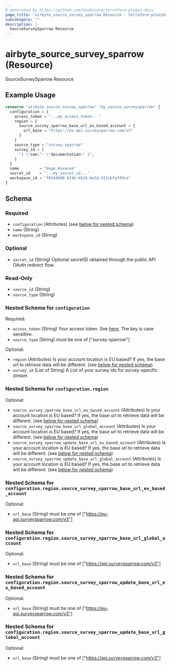 ```yaml
---
# generated by https://github.com/hashicorp/terraform-plugin-docs
page_title: "airbyte_source_survey_sparrow Resource - terraform-provider-airbyte"
subcategory: ""
description: |-
  SourceSurveySparrow Resource
---
```


# airbyte_source_survey_sparrow (Resource)

SourceSurveySparrow Resource

## Example Usage

```terraform
resource "airbyte_source_survey_sparrow" "my_source_surveysparrow" {
  configuration = {
    access_token = "...my_access_token..."
    region = {
      source_survey_sparrow_base_url_eu_based_account = {
        url_base = "https://eu-api.surveysparrow.com/v3"
      }
    }
    source_type = "survey-sparrow"
    survey_id = [
      "{ \"see\": \"documentation\" }",
    ]
  }
  name         = "Hugo Kovacek"
  secret_id    = "...my_secret_id..."
  workspace_id = "f02449d8-6f4b-4b20-be5d-911cbfe749ca"
}
```

<!-- schema generated by tfplugindocs -->
## Schema

### Required

- `configuration` (Attributes) (see [below for nested schema](#nestedatt--configuration))
- `name` (String)
- `workspace_id` (String)

### Optional

- `secret_id` (String) Optional secretID obtained through the public API OAuth redirect flow.

### Read-Only

- `source_id` (String)
- `source_type` (String)

<a id="nestedatt--configuration"></a>
### Nested Schema for `configuration`

Required:

- `access_token` (String) Your access token. See <a href="https://developers.surveysparrow.com/rest-apis#authentication">here</a>. The key is case sensitive.
- `source_type` (String) must be one of ["survey-sparrow"]

Optional:

- `region` (Attributes) Is your account location is EU based? If yes, the base url to retrieve data will be different. (see [below for nested schema](#nestedatt--configuration--region))
- `survey_id` (List of String) A List of your survey ids for survey-specific stream

<a id="nestedatt--configuration--region"></a>
### Nested Schema for `configuration.region`

Optional:

- `source_survey_sparrow_base_url_eu_based_account` (Attributes) Is your account location is EU based? If yes, the base url to retrieve data will be different. (see [below for nested schema](#nestedatt--configuration--region--source_survey_sparrow_base_url_eu_based_account))
- `source_survey_sparrow_base_url_global_account` (Attributes) Is your account location is EU based? If yes, the base url to retrieve data will be different. (see [below for nested schema](#nestedatt--configuration--region--source_survey_sparrow_base_url_global_account))
- `source_survey_sparrow_update_base_url_eu_based_account` (Attributes) Is your account location is EU based? If yes, the base url to retrieve data will be different. (see [below for nested schema](#nestedatt--configuration--region--source_survey_sparrow_update_base_url_eu_based_account))
- `source_survey_sparrow_update_base_url_global_account` (Attributes) Is your account location is EU based? If yes, the base url to retrieve data will be different. (see [below for nested schema](#nestedatt--configuration--region--source_survey_sparrow_update_base_url_global_account))

<a id="nestedatt--configuration--region--source_survey_sparrow_base_url_eu_based_account"></a>
### Nested Schema for `configuration.region.source_survey_sparrow_base_url_eu_based_account`

Optional:

- `url_base` (String) must be one of ["https://eu-api.surveysparrow.com/v3"]


<a id="nestedatt--configuration--region--source_survey_sparrow_base_url_global_account"></a>
### Nested Schema for `configuration.region.source_survey_sparrow_base_url_global_account`

Optional:

- `url_base` (String) must be one of ["https://api.surveysparrow.com/v3"]


<a id="nestedatt--configuration--region--source_survey_sparrow_update_base_url_eu_based_account"></a>
### Nested Schema for `configuration.region.source_survey_sparrow_update_base_url_eu_based_account`

Optional:

- `url_base` (String) must be one of ["https://eu-api.surveysparrow.com/v3"]


<a id="nestedatt--configuration--region--source_survey_sparrow_update_base_url_global_account"></a>
### Nested Schema for `configuration.region.source_survey_sparrow_update_base_url_global_account`

Optional:

- `url_base` (String) must be one of ["https://api.surveysparrow.com/v3"]


